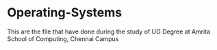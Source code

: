 # Operating-Systems
This are the file that have done during the study of UG Degree at Amrita School of Computing, Chennai Campus
